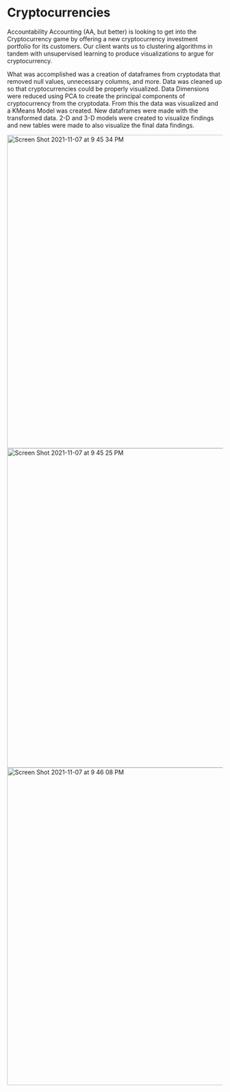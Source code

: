 # Cryptocurrencies

Accountability Accounting (AA, but better) is looking to get into the Cryptocurrency game by offering a new cryptocurrency investment portfolio for its customers. Our client wants us to clustering algorithms in tandem with unsupervised learning to produce visualizations to argue for cryptocurrency.

What was accomplished was a creation of dataframes from cryptodata that removed null values, unnecessary columns, and more. Data was cleaned up so that cryptocurrencies could be properly visualized. Data Dimensions were reduced using PCA to create the principal components of cryptocurrency from the cryptodata. From this the data was visualized and a KMeans Model was created. New dataframes were made with the transformed data. 2-D and 3-D models were created to visualize findings and new tables were made to also visualize the final data findings. 


<img width="730" alt="Screen Shot 2021-11-07 at 9 45 34 PM" src="https://user-images.githubusercontent.com/86274124/140676314-2fb2a7f3-9a27-44f8-9e4d-52e4903e557e.png">
<img width="744" alt="Screen Shot 2021-11-07 at 9 45 25 PM" src="https://user-images.githubusercontent.com/86274124/140676320-1dac6d91-7c82-4ebe-a5a3-2a46990dada8.png">
<img width="740" alt="Screen Shot 2021-11-07 at 9 46 08 PM" src="https://user-images.githubusercontent.com/86274124/140676324-f7dd9f66-03b9-4ec3-861b-2b05cbd16ac5.png">
